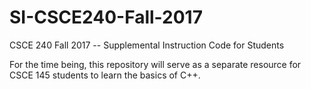 # SI-CSCE240-Fall-2017
CSCE 240 Fall 2017 -- Supplemental Instruction Code for Students

For the time being, this repository will serve as a separate resource for CSCE 145 students to learn the basics of C++.
